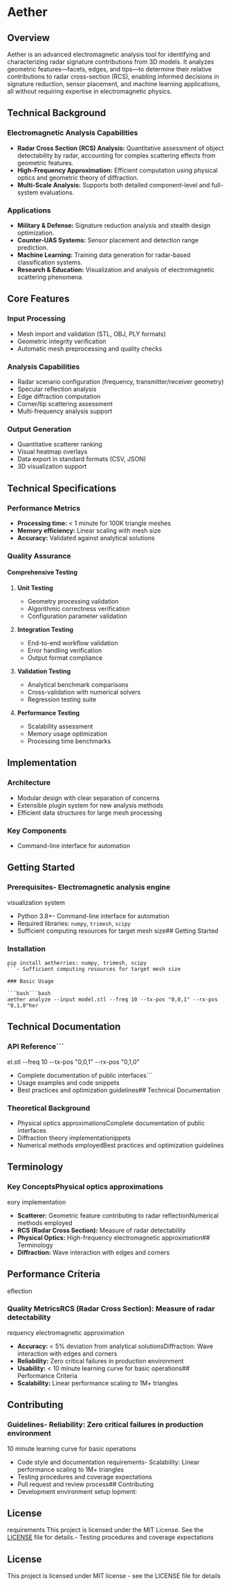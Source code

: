# Aether

## Overview

Aether is an advanced electromagnetic analysis tool for identifying and characterizing radar signature contributions from 3D models. It analyzes geometric features—facets, edges, and tips—to determine their relative contributions to radar cross-section (RCS), enabling informed decisions in signature reduction, sensor placement, and machine learning applications, all without requiring expertise in electromagnetic physics.

## Technical Background

### Electromagnetic Analysis Capabilities

- **Radar Cross Section (RCS) Analysis:** Quantitative assessment of object detectability by radar, accounting for complex scattering effects from geometric features.
- **High-Frequency Approximation:** Efficient computation using physical optics and geometric theory of diffraction.
- **Multi-Scale Analysis:** Supports both detailed component-level and full-system evaluations.

### Applications

- **Military & Defense:** Signature reduction analysis and stealth design optimization.
- **Counter-UAS Systems:** Sensor placement and detection range prediction.
- **Machine Learning:** Training data generation for radar-based classification systems.
- **Research & Education:** Visualization and analysis of electromagnetic scattering phenomena.

## Core Features

### Input Processing

- Mesh import and validation (STL, OBJ, PLY formats)
- Geometric integrity verification
- Automatic mesh preprocessing and quality checks

### Analysis Capabilities

- Radar scenario configuration (frequency, transmitter/receiver geometry)
- Specular reflection analysis
- Edge diffraction computation
- Corner/tip scattering assessment
- Multi-frequency analysis support

### Output Generation

- Quantitative scatterer ranking
- Visual heatmap overlays
- Data export in standard formats (CSV, JSON)
- 3D visualization support

## Technical Specifications

### Performance Metrics

- **Processing time:** < 1 minute for 100K triangle meshes
- **Memory efficiency:** Linear scaling with mesh size
- **Accuracy:** Validated against analytical solutions

### Quality Assurance

#### Comprehensive Testing

1. **Unit Testing**

   - Geometry processing validation
   - Algorithmic correctness verification
   - Configuration parameter validation

2. **Integration Testing**

   - End-to-end workflow validation
   - Error handling verification
   - Output format compliance

3. **Validation Testing**

   - Analytical benchmark comparisons
   - Cross-validation with numerical solvers
   - Regression testing suite

4. **Performance Testing**
   - Scalability assessment
   - Memory usage optimization
   - Processing time benchmarks

## Implementation

### Architecture

- Modular design with clear separation of concerns
- Extensible plugin system for new analysis methods
- Efficient data structures for large mesh processing

### Key Components

- Command-line interface for automation

## Getting Started

### Prerequisites- Electromagnetic analysis engine

visualization system

- Python 3.8+- Command-line interface for automation
- Required libraries: `numpy`, `trimesh`, `scipy`
- Sufficient computing resources for target mesh size## Getting Started

### Installation

````bash- Python 3.8+
pip install aetherries: numpy, trimesh, scipy
```- Sufficient computing resources for target mesh size

### Basic Usage

```bash```bash
aether analyze --input model.stl --freq 10 --tx-pos "0,0,1" --rx-pos "0,1,0"her
````

## Technical Documentation

### API Reference```

el.stl --freq 10 --tx-pos "0,0,1" --rx-pos "0,1,0"

- Complete documentation of public interfaces```
- Usage examples and code snippets
- Best practices and optimization guidelines## Technical Documentation

### Theoretical Background

- Physical optics approximationsComplete documentation of public interfaces
- Diffraction theory implementationippets
- Numerical methods employedBest practices and optimization guidelines

## Terminology

### Key ConceptsPhysical optics approximations

eory implementation

- **Scatterer:** Geometric feature contributing to radar reflectionNumerical methods employed
- **RCS (Radar Cross Section):** Measure of radar detectability
- **Physical Optics:** High-frequency electromagnetic approximation## Terminology
- **Diffraction:** Wave interaction with edges and corners

## Performance Criteria

eflection

### Quality MetricsRCS (Radar Cross Section): Measure of radar detectability

requency electromagnetic approximation

- **Accuracy:** < 5% deviation from analytical solutionsDiffraction: Wave interaction with edges and corners
- **Reliability:** Zero critical failures in production environment
- **Usability:** < 10 minute learning curve for basic operations## Performance Criteria
- **Scalability:** Linear performance scaling to 1M+ triangles

## Contributing

### Guidelines- Reliability: Zero critical failures in production environment

10 minute learning curve for basic operations

- Code style and documentation requirements- Scalability: Linear performance scaling to 1M+ triangles
- Testing procedures and coverage expectations
- Pull request and review process## Contributing
- Development environment setup
  lopment:

## License

requirements
This project is licensed under the MIT License. See the [LICENSE](LICENSE) file for details.- Testing procedures and coverage expectations

## License

This project is licensed under MIT license - see the LICENSE file for details
